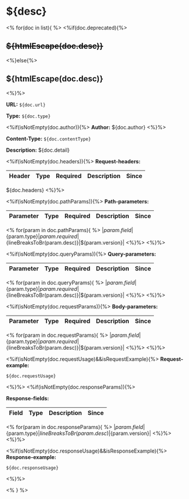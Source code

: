 
# ${desc}
<%
for(doc in list){
%>
<%if(doc.deprecated){%>
## ~~${htmlEscape(doc.desc)}~~
<%}else{%>
## ${htmlEscape(doc.desc)}
<%}%>

**URL:** `${doc.url}`

**Type:** `${doc.type}`

<%if(isNotEmpty(doc.author)){%>
**Author:** ${doc.author}
<%}%>

**Content-Type:** `${doc.contentType}`

**Description:** ${doc.detail}

<%if(isNotEmpty(doc.headers)){%>
**Request-headers:**

| Header | Type | Required | Description | Since |
|--------|------|----------|-------------|-------|
${doc.headers}
<%}%>

<%if(isNotEmpty(doc.pathParams)){%>
**Path-parameters:**

| Parameter | Type | Required | Description | Since |
|-----------|------|----------|-------------|-------|
<%
for(param in doc.pathParams){
%>
|${param.field}|${param.type}|${param.required}|${lineBreaksToBr(param.desc)}|${param.version}|
<%}%>
<%}%>

<%if(isNotEmpty(doc.queryParams)){%>
**Query-parameters:**

| Parameter | Type | Required | Description | Since |
|-----------|------|----------|-------------|-------|
<%
for(param in doc.queryParams){
%>
|${param.field}|${param.type}|${param.required}|${lineBreaksToBr(param.desc)}|${param.version}|
<%}%>
<%}%>

<%if(isNotEmpty(doc.requestParams)){%>
**Body-parameters:**

| Parameter | Type | Required | Description | Since |
|-----------|------|----------|-------------|-------|
<%
for(param in doc.requestParams){
%>
|${param.field}|${param.type}|${param.required}|${lineBreaksToBr(param.desc)}|${param.version}|
<%}%>
<%}%>

<%if(isNotEmpty(doc.requestUsage)&&isRequestExample){%>
**Request-example:**
```
${doc.requestUsage}
```
<%}%>
<%if(isNotEmpty(doc.responseParams)){%>

**Response-fields:**

| Field | Type | Description | Since |
|-------|------|-------------|-------|
<%
for(param in doc.responseParams){
%>
|${param.field}|${param.type}|${lineBreaksToBr(param.desc)}|${param.version}|
<%}%>
<%}%>

<%if(isNotEmpty(doc.responseUsage)&&isResponseExample){%>
**Response-example:**
```
${doc.responseUsage}
```
<%}%>

<% } %>
